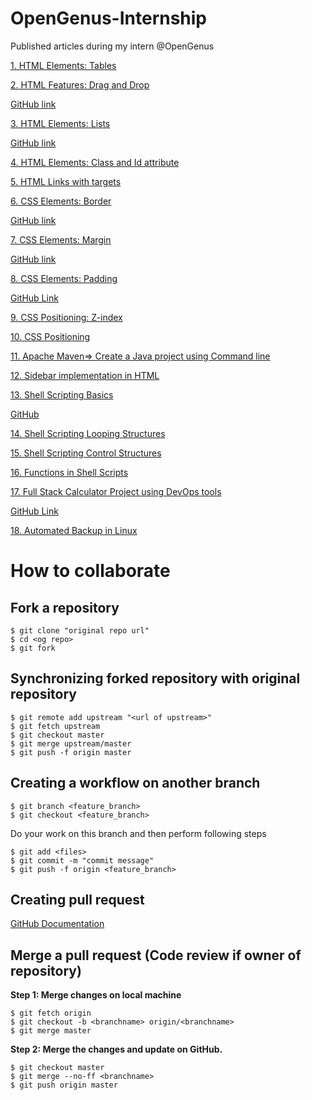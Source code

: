 # OpenGenus-Internship

Published articles during my intern @OpenGenus

[1. HTML Elements: Tables](https://iq.opengenus.org/p/00a9c8b3-56c0-4478-a3cb-bd3463ca824d/)

[2. HTML Features: Drag and Drop](https://iq.opengenus.org/p/ff80ce9a-cafd-498f-a13f-9d42b64e2382/)

[GitHub link](https://github.com/OpenGenus/drag_and_drop)

[3. HTML Elements: Lists](https://iq.opengenus.org/p/76be2c6a-dfa5-4309-a943-b3cf6c9159e4/)

[GitHub link](https://github.com/OpenGenus/html_lists)

[4. HTML Elements: Class and Id attribute](https://iq.opengenus.org/p/381f01f6-ffb8-42d2-9749-2cf17e37c1c1/)

[5. HTML Links with targets](https://iq.opengenus.org/p/5c000ffb-2543-4d08-b164-bb7425080b60/)

[6. CSS Elements: Border](https://iq.opengenus.org/p/37cb4569-ddb5-42df-a037-4eaa0467f9a1/)

[GitHub link](https://github.com/OpenGenus/cosmos/tree/master/code/html)

[7. CSS Elements: Margin](https://iq.opengenus.org/p/3d903d6a-9078-4e1a-919b-bd4545f92d19/)

[GitHub link](https://github.com/OpenGenus/cosmos/tree/master/code/html/css/Margin)

[8. CSS Elements: Padding](https://iq.opengenus.org/p/28def0b3-dffb-487f-9533-8b31999f903f/)

[GitHub Link](https://github.com/OpenGenus/cosmos/tree/master/code/html/css/Padding)

[9. CSS Positioning: Z-index](https://iq.opengenus.org/p/b0438af0-9030-4674-84b9-b41535e9405b/)

[10. CSS Positioning](https://iq.opengenus.org/p/09ad1629-d6b8-44f3-a67d-786aa0d8af90/)

[11. Apache Maven=> Create a Java project using Command line](https://iq.opengenus.org/p/269eac7c-0d17-49f0-885f-4a60eeeebb89/)

[12. Sidebar implementation in HTML](https://iq.opengenus.org/p/ffcc4c42-2a26-4734-a9d8-8c46872f1e96/)

[13. Shell Scripting Basics](https://iq.opengenus.org/p/6243f090-8ebe-408b-9f33-862c6cd34a92/)

[GitHub](https://github.com/NishkarshRaj/Automation-using-Shell-Scripts)

[14. Shell Scripting Looping Structures](https://iq.opengenus.org/p/46b0da11-d18c-4207-b7c0-1846c491ead0/)

[15. Shell Scripting Control Structures](https://iq.opengenus.org/p/d001de93-adda-47bd-be09-bcfb4eea165e/)

[16. Functions in Shell Scripts](https://iq.opengenus.org/p/366ad415-f632-409b-a0bb-d381d4826ebb/)

[17. Full Stack Calculator Project using DevOps tools](https://iq.opengenus.org/p/e028bbde-153d-460f-bc27-32bdbf723bd2/)

[GitHub Link](https://github.com/OpenGenus/calculator_devops)

[18. Automated Backup in Linux](https://iq.opengenus.org/p/92fcff89-71d7-4f53-b62d-2aba4648b7af/)

# How to collaborate

## Fork a repository

```git
$ git clone "original repo url"
$ cd <og repo>
$ git fork
```

## Synchronizing forked repository with original repository

```git
$ git remote add upstream "<url of upstream>"
$ git fetch upstream
$ git checkout master
$ git merge upstream/master
$ git push -f origin master
```

## Creating a workflow on another branch

```git
$ git branch <feature_branch>
$ git checkout <feature_branch>
```

Do your work on this branch and then perform following steps

```
$ git add <files>
$ git commit -m "commit message"
$ git push -f origin <feature_branch>
```

## Creating pull request

[GitHub Documentation](https://help.github.com/en/articles/creating-a-pull-request)

## Merge a pull request (Code review if owner of repository)

**Step 1: Merge changes on local machine**
```git
$ git fetch origin
$ git checkout -b <branchname> origin/<branchname>
$ git merge master
```

**Step 2: Merge the changes and update on GitHub.**
```git
$ git checkout master
$ git merge --no-ff <branchname>
$ git push origin master
```
